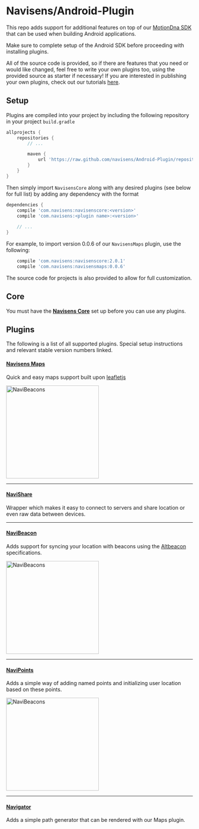 # Navisens/Android-Plugin

This repo adds support for additional features on top of our [MotionDna SDK](https://github.com/navisens/Android-SDK) that can be used when building Android applications.

Make sure to complete setup of the Android SDK before proceeding with installing plugins.

All of the source code is provided, so if there are features that you need or would like changed, feel free to write your own plugins too, using the provided source as starter if necessary! If you are interested in publishing your own plugins, check out our tutorials [here](https://github.com/navisens/NaviDocs/tree/master/Tutorials).

## Setup

Plugins are compiled into your project by including the following repository in your project `build.gradle`

```gradle
allprojects {
    repositories {
        // ...

        maven {
            url 'https://raw.github.com/navisens/Android-Plugin/repositories'
        }
    }
}
```

Then simply import `NavisensCore` along with any desired plugins (see below for full list) by adding any dependency with the format

```gradle
dependencies {
    compile 'com.navisens:navisenscore:<version>'
    compile 'com.navisens:<plugin name>:<version>'
    
    // ...
}
```

For example, to import version 0.0.6 of our `NavisensMaps` plugin, use the following:

```gradle
    compile 'com.navisens:navisenscore:2.0.1'
    compile 'com.navisens:navisensmaps:0.0.6'
```

The source code for projects is also provided to allow for full customization.

## Core

You must have the **[Navisens Core](navisenscore)** set up before you can use any plugins.

## Plugins

The following is a list of all supported plugins. Special setup instructions and relevant stable version numbers linked.

#### [Navisens Maps](navisensmaps)

Quick and easy maps support built upon [leafletjs](http://leafletjs.com)

<img src="https://github.com/navisens/NaviDocs/blob/resources/Images/Manual.gif" alt="NaviBeacons" width=250/>

-----

#### [NaviShare](navishare)

Wrapper which makes it easy to connect to servers and share location or even raw data between devices.

-----

#### [NaviBeacon](navibeacon)

Adds support for syncing your location with beacons using the [Altbeacon](https://github.com/AltBeacon/android-beacon-library) specifications.

<img src="https://github.com/navisens/NaviDocs/blob/resources/Images/Beacons.gif" alt="NaviBeacons" width=250/>

-----

#### [NaviPoints](navipoints)

Adds a simple way of adding named points and initializing user location based on these points.

<img src="https://github.com/navisens/NaviDocs/blob/resources/Images/POI.gif" alt="NaviBeacons" width=250/>

-----

#### [Navigator](navigator)

Adds a simple path generator that can be rendered with our Maps plugin.
